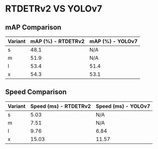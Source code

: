 ---
---
# RTDETRv2 VS YOLOv7

## mAP Comparison

| Variant | mAP (%) - RTDETRv2 | mAP (%) - YOLOv7 |
|---------|--------------------|--------------------|
| s | 48.1 | N/A |
| m | 51.9 | N/A |
| l | 53.4 | 51.4 |
| x | 54.3 | 53.1 |

## Speed Comparison

| Variant | Speed (ms) - RTDETRv2 | Speed (ms) - YOLOv7 |
|---------|-----------------------|-----------------------|
| s | 5.03 | N/A |
| m | 7.51 | N/A |
| l | 9.76 | 6.84 |
| x | 15.03 | 11.57 |
